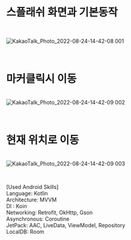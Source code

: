<h1>스플래쉬 화면과 기본동작</h1> <br>

![KakaoTalk_Photo_2022-08-24-14-42-08 001](https://user-images.githubusercontent.com/45873564/186339356-21201ab6-ef40-4da9-be82-3917dc777657.gif) <br>

<br> <h1>마커클릭시 이동</h1> <br>
![KakaoTalk_Photo_2022-08-24-14-42-09 002](https://user-images.githubusercontent.com/45873564/186339411-77a15978-8575-420b-8051-a58a333e05f8.gif) <br>


<br> <h1>현재 위치로 이동</h1> <br>
![KakaoTalk_Photo_2022-08-24-14-42-09 003](https://user-images.githubusercontent.com/45873564/186339445-a9a4e62c-6f62-4538-a6d0-c414d96ba516.gif) <br>

<br>

[Used Android Skills]
<br>
Language: Kotlin
<br>
Architecture: MVVM
<br>
DI : Koin
<br>
Networking: Retrofit, OkHttp, Gson
<br>
Asynchronous: Coroutine
<br>
JetPack: AAC, LiveData, ViewModel, Repository
<br>
LocalDB: Room
<br>
